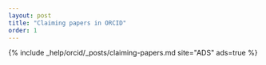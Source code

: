 ```yaml
---
layout: post
title: "Claiming papers in ORCID"
order: 1
---
```


{% include _help/orcid/_posts/claiming-papers.md site="ADS" ads=true %}

